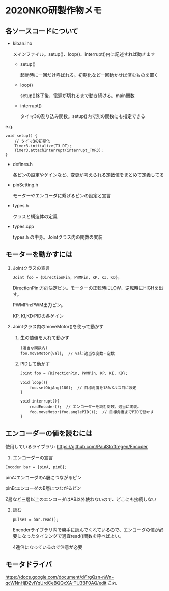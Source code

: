 # 2020NKO研製作物メモ

## 各ソースコードについて

- kiban.ino

  メインファイル。setup()、loop()、interrupt()内に記述すれば動きます

  - setup()

    起動時に一回だけ呼ばれる。初期化など一回動かせば済むものを置く

  - loop()

    setup()終了後、電源が切れるまで動き続ける。main関数

  - interrupt()

    タイマ3の割り込み関数。setup()内で別の関数にも指定できる

e.g.

~~~arduino
void setup() {
    // タイマ3の初期化
    Timer3.initialize(T3_DT); 
    Timer3.attachInterrupt(interrupt_TMR3);
}
~~~

- defines.h

  各ピンの設定やゲインなど、変更が考えられる定数値をまとめて定義してる

- pinSetting.h

  モーターやエンコーダに繋げるピンの設定と宣言

- types.h

  クラスと構造体の定義

- types.cpp

  types.h の中身。Jointクラス内の関数の実装

  

## モーターを動かすには

1. Jointクラスの宣言

   ~~~
   Joint foo = {DirectionPin, PWMPin, KP, KI, KD};
   ~~~

   DirectionPin:方向決定ピン。モーターの正転時にLOW、逆転時にHIGHを出す。

   PWMPin:PWM出力ピン。

   KP, KI,KD:PIDの各ゲイン

   

2. Jointクラス内のmoveMotor()を使って動かす

   1. 生の値値を入れて動かす

      ~~~
      (適当な関数内)
      foo.moveMotor(val);  // val:適当な変数・定数
      ~~~

      

   2. PIDして動かす

      ~~~
      Joint foo = {DirectionPin, PWMPin, KP, KI, KD};
      
      void loop(){
          foo.setObjAng(180);  // 目標角度を180パルス目に設定
      }
      
      void interrupt(){
          readEncoder();  // エンコーダーを読む関数。適当に実装。
          foo.moveMotor(foo.anglePID());  // 目標角度までPIDで動かす
      }
      ~~~

   

## エンコーダーの値を読むには

使用しているライブラリ: https://github.com/PaulStoffregen/Encoder

1.  エンコーダーの宣言

   ~~~
   Encoder bar = {pinA, pinB};
   ~~~

   pinA:エンコーダのA層につながるピン

   pinB:エンコーダのB層につながるピン

   Z層など三層以上のエンコーダはAB以外使わないので、どこにも接続しない

2. 読む

   ~~~
   pulses = bar.read();
   ~~~

   Encoderライブラリ内で勝手に読んでくれているので、エンコーダの値が必要になったタイミングで適宜read()関数を呼べばよい。

   4逓倍になっているので注意が必要

   
## モータドライバ
https://docs.google.com/document/d/1rgQzn-nWn-qcWNnHjDZvIYqUrdCeBQQxXA-TU3BF0AQ/edit これ
